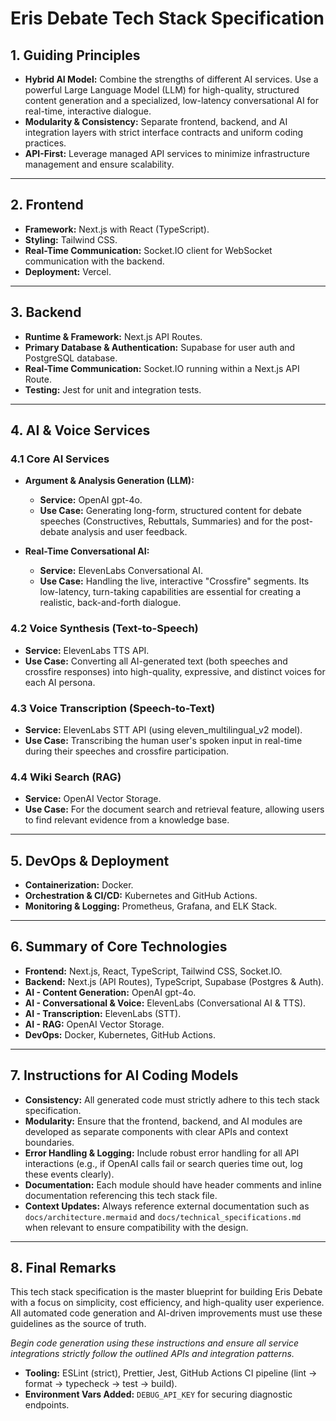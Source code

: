# Eris Debate Tech Stack Specification

## 1. Guiding Principles
- **Hybrid AI Model:** Combine the strengths of different AI services. Use a powerful Large Language Model (LLM) for high-quality, structured content generation and a specialized, low-latency conversational AI for real-time, interactive dialogue.
- **Modularity & Consistency:** Separate frontend, backend, and AI integration layers with strict interface contracts and uniform coding practices.
- **API-First:** Leverage managed API services to minimize infrastructure management and ensure scalability.

---

## 2. Frontend
- **Framework:** Next.js with React (TypeScript).
- **Styling:** Tailwind CSS.
- **Real-Time Communication:** Socket.IO client for WebSocket communication with the backend.
- **Deployment:** Vercel.

---

## 3. Backend
- **Runtime & Framework:** Next.js API Routes.
- **Primary Database & Authentication:** Supabase for user auth and PostgreSQL database.
- **Real-Time Communication:** Socket.IO running within a Next.js API Route.
- **Testing:** Jest for unit and integration tests.

---

## 4. AI & Voice Services

### 4.1 Core AI Services
- **Argument & Analysis Generation (LLM):**
  - **Service:** OpenAI gpt-4o.
  - **Use Case:** Generating long-form, structured content for debate speeches (Constructives, Rebuttals, Summaries) and for the post-debate analysis and user feedback.

- **Real-Time Conversational AI:**
  - **Service:** ElevenLabs Conversational AI.
  - **Use Case:** Handling the live, interactive "Crossfire" segments. Its low-latency, turn-taking capabilities are essential for creating a realistic, back-and-forth dialogue.

### 4.2 Voice Synthesis (Text-to-Speech)
- **Service:** ElevenLabs TTS API.
- **Use Case:** Converting all AI-generated text (both speeches and crossfire responses) into high-quality, expressive, and distinct voices for each AI persona.

### 4.3 Voice Transcription (Speech-to-Text)

- **Service:** ElevenLabs STT API (using eleven_multilingual_v2 model).
- **Use Case:** Transcribing the human user's spoken input in real-time during their speeches and crossfire participation.

### 4.4 Wiki Search (RAG)
- **Service:** OpenAI Vector Storage.
- **Use Case:** For the document search and retrieval feature, allowing users to find relevant evidence from a knowledge base.

---

## 5. DevOps & Deployment
- **Containerization:** Docker.
- **Orchestration & CI/CD:** Kubernetes and GitHub Actions.
- **Monitoring & Logging:** Prometheus, Grafana, and ELK Stack.

---

## 6. Summary of Core Technologies
- **Frontend:** Next.js, React, TypeScript, Tailwind CSS, Socket.IO.
- **Backend:** Next.js (API Routes), TypeScript, Supabase (Postgres & Auth).
- **AI - Content Generation:** OpenAI gpt-4o.
- **AI - Conversational & Voice:** ElevenLabs (Conversational AI & TTS).
- **AI - Transcription:** ElevenLabs (STT).
- **AI - RAG:** OpenAI Vector Storage.
- **DevOps:** Docker, Kubernetes, GitHub Actions.

---

## 7. Instructions for AI Coding Models

- **Consistency:** All generated code must strictly adhere to this tech stack specification.
- **Modularity:** Ensure that the frontend, backend, and AI modules are developed as separate components with clear APIs and context boundaries.
- **Error Handling & Logging:** Include robust error handling for all API interactions (e.g., if OpenAI calls fail or search queries time out, log these events clearly).
- **Documentation:** Each module should have header comments and inline documentation referencing this tech stack file.
- **Context Updates:** Always reference external documentation such as `docs/architecture.mermaid` and `docs/technical_specifications.md` when relevant to ensure compatibility with the design.

---

## 8. Final Remarks

This tech stack specification is the master blueprint for building Eris Debate with a focus on simplicity, cost efficiency, and high-quality user experience. All automated code generation and AI-driven improvements must use these guidelines as the source of truth.

*Begin code generation using these instructions and ensure all service integrations strictly follow the outlined APIs and integration patterns.*

- **Tooling:** ESLint (strict), Prettier, Jest, GitHub Actions CI pipeline (lint → format → typecheck → test → build).
- **Environment Vars Added:** `DEBUG_API_KEY` for securing diagnostic endpoints. 